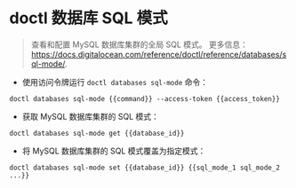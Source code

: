# doctl 数据库 SQL 模式

> 查看和配置 MySQL 数据库集群的全局 SQL 模式。
> 更多信息：<https://docs.digitalocean.com/reference/doctl/reference/databases/sql-mode/>.

- 使用访问令牌运行 `doctl databases sql-mode` 命令：

`doctl databases sql-mode {{command}} --access-token {{access_token}}`

- 获取 MySQL 数据库集群的 SQL 模式：

`doctl databases sql-mode get {{database_id}}`

- 将 MySQL 数据库集群的 SQL 模式覆盖为指定模式：

`doctl databases sql-mode set {{database_id}} {{sql_mode_1 sql_mode_2 ...}}`